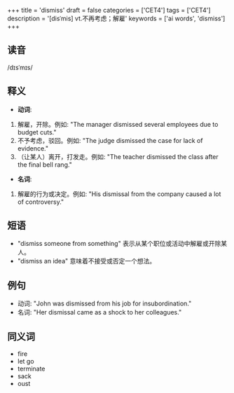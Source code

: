 +++
title = 'dismiss'
draft = false
categories = ['CET4']
tags = ['CET4']
description = '[disˈmis] vt.不再考虑；解雇'
keywords = ['ai words', 'dismiss']
+++

## 读音
/dɪsˈmɪs/

## 释义
- **动词**:
1. 解雇，开除。例如: "The manager dismissed several employees due to budget cuts."
2. 不予考虑，驳回。例如: "The judge dismissed the case for lack of evidence."
3. （让某人）离开，打发走。例如: "The teacher dismissed the class after the final bell rang."

- **名词**:
1. 解雇的行为或决定。例如: "His dismissal from the company caused a lot of controversy."

## 短语
- "dismiss someone from something" 表示从某个职位或活动中解雇或开除某人。
- "dismiss an idea" 意味着不接受或否定一个想法。

## 例句
- 动词: "John was dismissed from his job for insubordination."
- 名词: "Her dismissal came as a shock to her colleagues."

## 同义词
- fire
- let go
- terminate
- sack
- oust
